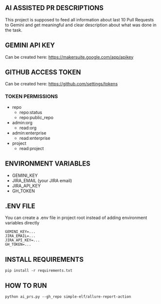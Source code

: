 ## AI ASSISTED PR DESCRIPTIONS
This project is supposed to feed all information about last 10 Pull Requests to Gemini
and get meaningful and clear description about what was done in the task.

## GEMINI API KEY
Can be created here: https://makersuite.google.com/app/apikey

## GITHUB ACCESS TOKEN
Can be created here: https://github.com/settings/tokens

### TOKEN PERMISSIONS
- repo
    - repo:status
    - repo:public_repo
- admin:org
    - read:org
- admin:enterprise
    - read:enterprise
- project
    - read:project

## ENVIRONMENT VARIABLES
- GEMINI_KEY
- JIRA_EMAIL (your JIRA email)
- JIRA_API_KEY
- GH_TOKEN

## .ENV FILE
You can create a .env file in project root instead of adding environment variables directly
```
GEMINI_KEY=...
JIRA_EMAIL=...
JIRA_API_KEY=...
GH_TOKEN=...
```

## INSTALL REQUIREMENTS
```
pip install -r requirements.txt
```

## HOW TO RUN
```
python ai_prs.py --gh_repo simple-elf/allure-report-action
```